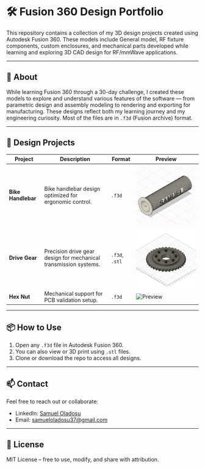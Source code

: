 # 🛠️ Fusion 360 Design Portfolio

This repository contains a collection of my 3D design projects created using Autodesk Fusion 360. These models include General model, RF fixture components, custom enclosures, and mechanical parts developed while learning and exploring 3D CAD design for RF/mmWave applications.

---

## 📌 About

While learning Fusion 360 through a 30-day challenge, I created these models to explore and understand various features of the software — from parametric design and assembly modeling to rendering and exporting for manufacturing. These designs reflect both my learning journey and my engineering curiosity. Most of the files are in `.f3d` (Fusion archive) format.

---

## 📂 Design Projects

| Project | Description | Format | Preview |
|--------|-------------|--------|---------|
| **Bike Handlebar** | Bike handlebar design optimized for ergonomic control. | `.f3d` | ![Preview](https://github.com/samueloladosu37/fusion360-sample-modeling/blob/main/Day%20%237%20-%20Bike%20Handlebar%20Grip%20v2.png) |
| **Drive Gear** | Precision drive gear design for mechanical transmission systems. | `.f3d`, `.stl` | ![Preview](https://github.com/samueloladosu37/fusion360-sample-modeling/blob/main/Day%20%2312%20Gear%20Drive%20v3.png) |
| **Hex Nut** | Mechanical support for PCB validation setup. | `.f3d` | ![Preview](models/Test-Fixture/screenshot.jpg) |

---

## 📦 How to Use

1. Open any `.f3d` file in Autodesk Fusion 360.
2. You can also view or 3D print using `.stl` files.
3. Clone or download the repo to access all designs.

---

## 📫 Contact

Feel free to reach out or collaborate:

- LinkedIn: [Samuel Oladosu](https://www.linkedin.com/in/samueloladosu/)
- Email: [samueloladosu37@gmail.com](mailto:samueloladosu37@gmail.com)

---

## 📄 License

MIT License – free to use, modify, and share with attribution.
